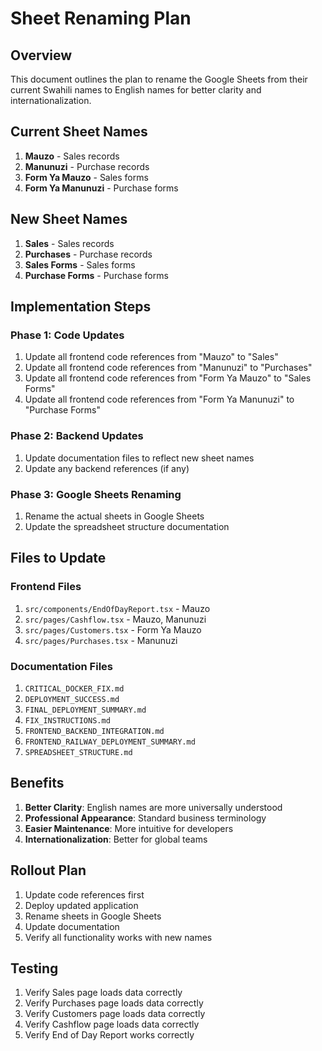 # Sheet Renaming Plan

## Overview
This document outlines the plan to rename the Google Sheets from their current Swahili names to English names for better clarity and internationalization.

## Current Sheet Names
1. **Mauzo** - Sales records
2. **Manunuzi** - Purchase records
3. **Form Ya Mauzo** - Sales forms
4. **Form Ya Manunuzi** - Purchase forms

## New Sheet Names
1. **Sales** - Sales records
2. **Purchases** - Purchase records
3. **Sales Forms** - Sales forms
4. **Purchase Forms** - Purchase forms

## Implementation Steps

### Phase 1: Code Updates
1. Update all frontend code references from "Mauzo" to "Sales"
2. Update all frontend code references from "Manunuzi" to "Purchases"
3. Update all frontend code references from "Form Ya Mauzo" to "Sales Forms"
4. Update all frontend code references from "Form Ya Manunuzi" to "Purchase Forms"

### Phase 2: Backend Updates
1. Update documentation files to reflect new sheet names
2. Update any backend references (if any)

### Phase 3: Google Sheets Renaming
1. Rename the actual sheets in Google Sheets
2. Update the spreadsheet structure documentation

## Files to Update

### Frontend Files
1. `src/components/EndOfDayReport.tsx` - Mauzo
2. `src/pages/Cashflow.tsx` - Mauzo, Manunuzi
3. `src/pages/Customers.tsx` - Form Ya Mauzo
4. `src/pages/Purchases.tsx` - Manunuzi

### Documentation Files
1. `CRITICAL_DOCKER_FIX.md`
2. `DEPLOYMENT_SUCCESS.md`
3. `FINAL_DEPLOYMENT_SUMMARY.md`
4. `FIX_INSTRUCTIONS.md`
5. `FRONTEND_BACKEND_INTEGRATION.md`
6. `FRONTEND_RAILWAY_DEPLOYMENT_SUMMARY.md`
7. `SPREADSHEET_STRUCTURE.md`

## Benefits
1. **Better Clarity**: English names are more universally understood
2. **Professional Appearance**: Standard business terminology
3. **Easier Maintenance**: More intuitive for developers
4. **Internationalization**: Better for global teams

## Rollout Plan
1. Update code references first
2. Deploy updated application
3. Rename sheets in Google Sheets
4. Update documentation
5. Verify all functionality works with new names

## Testing
1. Verify Sales page loads data correctly
2. Verify Purchases page loads data correctly
3. Verify Customers page loads data correctly
4. Verify Cashflow page loads data correctly
5. Verify End of Day Report works correctly